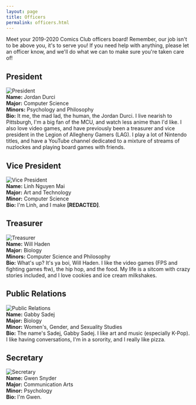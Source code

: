 ```yaml
---
layout: page
title: Officers
permalink: officers.html
---
```


Meet your 2019-2020 Comics Club officers board!  Remember, our job isn't to be above you, it's to serve you!  If you need help with anything, please let an officer know, and we'll do what we can to make sure you're taken care of!

## President
![President](../images/officers/placeholder.png)  
**Name:** Jordan Durci  
**Major:** Computer Science  
**Minors:** Psychology and Philosophy  
**Bio:** It me, the mad lad, the human, the Jordan Durci.  I live nearish to Pittsburgh, I'm a big fan of the MCU, and watch less anime than I'd like.  I also love video games, and have previously been a treasurer and vice president in the Legion of Allegheny Gamers (LAG).  I play a lot of Nintendo titles, and have a YouTube channel dedicated to a mixture of streams of nuzlockes and playing board games with friends.  

## Vice President
![Vice President](../images/officers/placeholder.png)  
**Name:** Linh Nguyen Mai  
**Major:** Art and Technology  
**Minor:** Computer Science  
**Bio:** I'm Linh, and I make **[REDACTED]**.  

## Treasurer
![Treasurer](../images/officers/placeholder.png)  
**Name:** Will Haden  
**Major:** Biology  
**Minors:** Computer Science and Philosophy  
**Bio:** What's up?  It's ya boi, Will Haden.  I like the video games (FPS and fighting games ftw), the hip hop, and the food.  My life is a sitcom with crazy stories included, and I love cookies and ice cream milkshakes.  

## Public Relations
![Public Relations](../images/officers/placeholder.png)  
**Name:** Gabby Sadej  
**Major:** Biology  
**Minor:** Women's, Gender, and Sexuality Studies  
**Bio:** The name's Sadej, Gabby Sadej.  I like art and music (especially K-Pop).  I like having conversations, I'm in a sorority, and I really like pizza.  

## Secretary
![Secretary](../images/officers/placeholder.png)  
**Name:** Gwen Snyder  
**Major:** Communication Arts  
**Minor:** Psychology  
**Bio:** I'm Gwen.  
